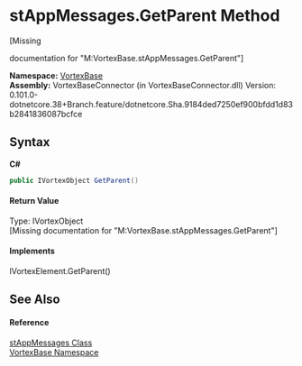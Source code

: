 # stAppMessages.GetParent Method 
 

\[Missing <summary> documentation for "M:VortexBase.stAppMessages.GetParent"\]

**Namespace:**&nbsp;<a href="N_VortexBase.md">VortexBase</a><br />**Assembly:**&nbsp;VortexBaseConnector (in VortexBaseConnector.dll) Version: 0.101.0-dotnetcore.38+Branch.feature/dotnetcore.Sha.9184ded7250ef900bfdd1d83b2841836087bcfce

## Syntax

**C#**<br />
``` C#
public IVortexObject GetParent()
```


#### Return Value
Type: IVortexObject<br />\[Missing <returns> documentation for "M:VortexBase.stAppMessages.GetParent"\]

#### Implements
IVortexElement.GetParent()<br />

## See Also


#### Reference
<a href="T_VortexBase_stAppMessages.md">stAppMessages Class</a><br /><a href="N_VortexBase.md">VortexBase Namespace</a><br />